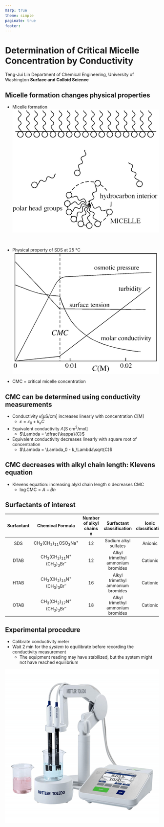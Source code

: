 ```yaml
---
marp: true
theme: simple
paginate: true
footer:
---
```


<!-- headingDivider: 2 -->
<!-- _class: cover -->
# Determination of Critical Micelle Concentration by Conductivity

Teng-Jui Lin
Department of Chemical Engineering, University of Washington
**Surface and Colloid Science**

## Micelle formation changes physical properties
<!-- _class: twocol -->

- Micelle formation
![width:550px](micelle-formation.png)

&nbsp;

- Physical property of SDS at 25 °C
![width:550px](cmc-changes-physical-properties.png)

- CMC = critical micelle concentration

## CMC can be determined using conductivity measurements

- Conductivity $\kappa [\mathrm{\mu S/cm}]$ increases linearly with concentration $C [\mathrm{M}]$
  - $\kappa = \kappa_0 + k_\kappa C$
- Equivalent conductivity $\Lambda [\mathrm{S \ cm^2 / mol}]$
  - $\Lambda = \dfrac{\kappa}{C}$
- Equivalent conductivity decreases linearly with square root of concentration
  - $\Lambda = \Lambda_0 - k_\Lambda\sqrt{C}$

## CMC decreases with alkyl chain length: Klevens equation

- Klevens equation: increasing alykl chain length $n$ decreases CMC
  - $\log\mathrm{CMC} = A - Bn$

## Surfactants of interest

|Surfactant|Chemical Formula|Number of alkyl chains n|Surfactant classification|Ionic classification|
|:-:|:-:|:-:|:-:|:-:|
|SDS|$\mathrm{CH_3(CH_2)_{11}OSO_3Na^+}$|12|Sodium alkyl sulfates|Anionic|
|DTAB|$\mathrm{CH_3(CH_2)_{11}N^+(CH_3)_3Br^–}$|12|Alkyl trimethyl ammonium bromides|Cationic|
|HTAB|$\mathrm{CH_3(CH_2)_{15}N^+(CH_3)_3Br^–}$|16|Alkyl trimethyl ammonium bromides|Cationic|
|OTAB|$\mathrm{CH_3(CH_2)_{17}N^+(CH_3)_3Br^–}$|18|Alkyl trimethyl ammonium bromides|Cationic|

## Experimental procedure

- Calibrate conductivity meter
- Wait 2 min for the *system* to equilibrate before recording the conductivity measurement
  - The equipment reading may have stabilized, but the system might not have reached equilibrium

![height:400px center](conductivity-probe.png)
